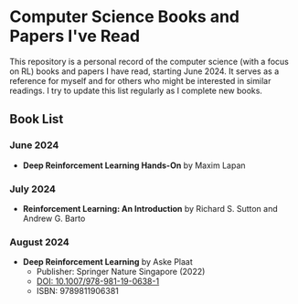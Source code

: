 # Computer Science Books and Papers I've Read

This repository is a personal record of the computer science (with a focus on RL) books and papers I have read, starting June 2024. It serves as a reference for myself and for others who might be interested in similar readings. I try to update this list regularly as I complete new books.

## Book List

### June 2024
- **Deep Reinforcement Learning Hands-On** by Maxim Lapan

### July 2024
- **Reinforcement Learning: An Introduction** by Richard S. Sutton and Andrew G. Barto

### August 2024
- **Deep Reinforcement Learning** by Aske Plaat  
  - Publisher: Springer Nature Singapore (2022)  
  - [DOI: 10.1007/978-981-19-0638-1](http://dx.doi.org/10.1007/978-981-19-0638-1)  
  - ISBN: 9789811906381
